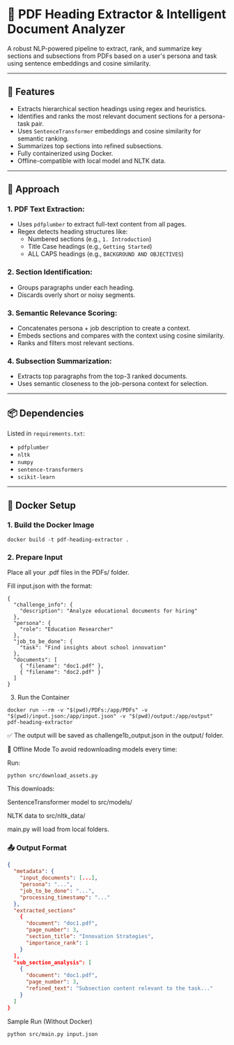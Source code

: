 # 🧠 PDF Heading Extractor & Intelligent Document Analyzer

A robust NLP-powered pipeline to extract, rank, and summarize key sections and subsections from PDFs based on a user's persona and task using sentence embeddings and cosine similarity.

---

## 🚀 Features

- Extracts hierarchical section headings using regex and heuristics.
- Identifies and ranks the most relevant document sections for a persona-task pair.
- Uses `SentenceTransformer` embeddings and cosine similarity for semantic ranking.
- Summarizes top sections into refined subsections.
- Fully containerized using Docker.
- Offline-compatible with local model and NLTK data.

---

## 🧠 Approach

### 1. **PDF Text Extraction**:
   - Uses `pdfplumber` to extract full-text content from all pages.
   - Regex detects heading structures like:
     - Numbered sections (e.g., `1. Introduction`)
     - Title Case headings (e.g., `Getting Started`)
     - ALL CAPS headings (e.g., `BACKGROUND AND OBJECTIVES`)

### 2. **Section Identification**:
   - Groups paragraphs under each heading.
   - Discards overly short or noisy segments.

### 3. **Semantic Relevance Scoring**:
   - Concatenates persona + job description to create a context.
   - Embeds sections and compares with the context using cosine similarity.
   - Ranks and filters most relevant sections.

### 4. **Subsection Summarization**:
   - Extracts top paragraphs from the top-3 ranked documents.
   - Uses semantic closeness to the job-persona context for selection.

---


## 📦 Dependencies

Listed in `requirements.txt`:

- `pdfplumber`
- `nltk`
- `numpy`
- `sentence-transformers`
- `scikit-learn`

---

## 🐳 Docker Setup

### 1. **Build the Docker Image**

```
docker build -t pdf-heading-extractor .
```

### 2. **Prepare Input**
Place all your .pdf files in the PDFs/ folder.

Fill input.json with the format:

```
{
  "challenge_info": {
    "description": "Analyze educational documents for hiring"
  },
  "persona": {
    "role": "Education Researcher"
  },
  "job_to_be_done": {
    "task": "Find insights about school innovation"
  },
  "documents": [
    { "filename": "doc1.pdf" },
    { "filename": "doc2.pdf" }
  ]
}
```

3. Run the Container

```
docker run --rm -v "$(pwd)/PDFs:/app/PDFs" -v "$(pwd)/input.json:/app/input.json" -v "$(pwd)/output:/app/output" pdf-heading-extractor
```
✅ The output will be saved as challenge1b_output.json in the output/ folder.

🔄 Offline Mode
To avoid redownloading models every time:

Run:

```
python src/download_assets.py
```
This downloads:

SentenceTransformer model to src/models/

NLTK data to src/nltk_data/

main.py will load from local folders.

### 📤 Output Format

```json
{
  "metadata": {
    "input_documents": [...],
    "persona": "...",
    "job_to_be_done": "...",
    "processing_timestamp": "..."
  },
  "extracted_sections"
    {
      "document": "doc1.pdf",
      "page_number": 3,
      "section_title": "Innovation Strategies",
      "importance_rank": 1
    }
  ],
  "sub_section_analysis": [
    {
      "document": "doc1.pdf",
      "page_number": 3,
      "refined_text": "Subsection content relevant to the task..."
    }
  ]
}
```
Sample Run (Without Docker)
```
python src/main.py input.json
```
